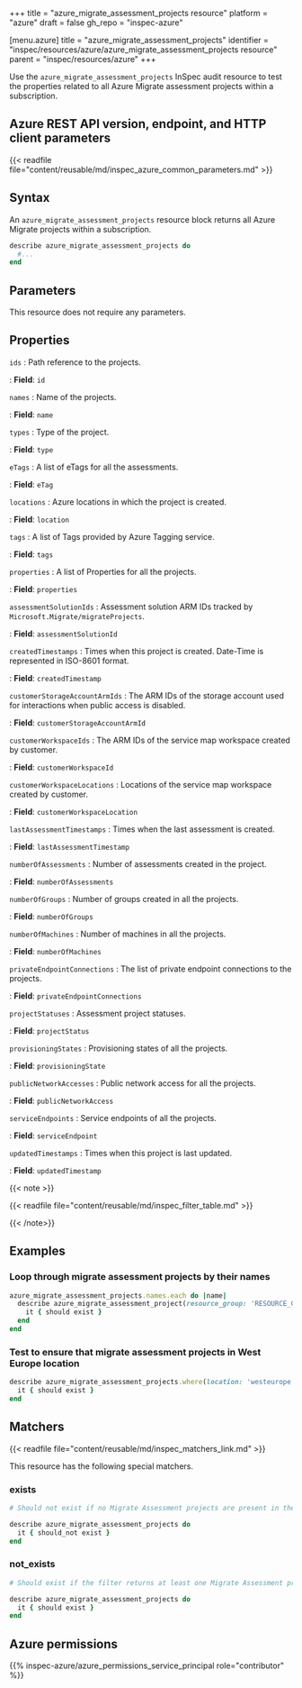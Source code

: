 +++
title = "azure_migrate_assessment_projects resource"
platform = "azure"
draft = false
gh_repo = "inspec-azure"

[menu.azure]
title = "azure_migrate_assessment_projects"
identifier = "inspec/resources/azure/azure_migrate_assessment_projects resource"
parent = "inspec/resources/azure"
+++

Use the `azure_migrate_assessment_projects` InSpec audit resource to test the properties related to all Azure Migrate assessment projects within a subscription.

## Azure REST API version, endpoint, and HTTP client parameters

{{< readfile file="content/reusable/md/inspec_azure_common_parameters.md" >}}

## Syntax

An `azure_migrate_assessment_projects` resource block returns all Azure Migrate projects within a subscription.

```ruby
describe azure_migrate_assessment_projects do
  #...
end
```

## Parameters

This resource does not require any parameters.

## Properties

`ids`
: Path reference to the projects.

: **Field**: `id`

`names`
: Name of the projects.

: **Field**: `name`

`types`
: Type of the project.

: **Field**: `type`

`eTags`
: A list of eTags for all the assessments.

: **Field**: `eTag`

`locations`
: Azure locations in which the project is created.

: **Field**: `location`

`tags`
: A list of Tags provided by Azure Tagging service.

: **Field**: `tags`

`properties`
: A list of Properties for all the projects.

: **Field**: `properties`

`assessmentSolutionIds`
: Assessment solution ARM IDs tracked by `Microsoft.Migrate/migrateProjects`.

: **Field**: `assessmentSolutionId`

`createdTimestamps`
: Times when this project is created. Date-Time is represented in ISO-8601 format.

: **Field**: `createdTimestamp`

`customerStorageAccountArmIds`
: The ARM IDs of the storage account used for interactions when public access is disabled.

: **Field**: `customerStorageAccountArmId`

`customerWorkspaceIds`
: The ARM IDs of the service map workspace created by customer.

: **Field**: `customerWorkspaceId`

`customerWorkspaceLocations`
: Locations of the service map workspace created by customer.

: **Field**: `customerWorkspaceLocation`

`lastAssessmentTimestamps`
: Times when the last assessment is created.

: **Field**: `lastAssessmentTimestamp`

`numberOfAssessments`
: Number of assessments created in the project.

: **Field**: `numberOfAssessments`

`numberOfGroups`
: Number of groups created in all the projects.

: **Field**: `numberOfGroups`

`numberOfMachines`
: Number of machines in all the projects.

: **Field**: `numberOfMachines`

`privateEndpointConnections`
: The list of private endpoint connections to the projects.

: **Field**: `privateEndpointConnections`

`projectStatuses`
: Assessment project statuses.

: **Field**: `projectStatus`

`provisioningStates`
: Provisioning states of all the projects.

: **Field**: `provisioningState`

`publicNetworkAccesses`
: Public network access for all the projects.

: **Field**: `publicNetworkAccess`

`serviceEndpoints`
: Service endpoints of all the projects.

: **Field**: `serviceEndpoint`

`updatedTimestamps`
: Times when this project is last updated.

: **Field**: `updatedTimestamp`

{{< note >}}

{{< readfile file="content/reusable/md/inspec_filter_table.md" >}}

{{< /note>}}

## Examples

### Loop through migrate assessment projects by their names

```ruby
azure_migrate_assessment_projects.names.each do |name|
  describe azure_migrate_assessment_project(resource_group: 'RESOURCE_GROUP', name: name) do
    it { should exist }
  end
end
```

### Test to ensure that migrate assessment projects in West Europe location

```ruby
describe azure_migrate_assessment_projects.where(location: 'westeurope') do
  it { should exist }
end
```

## Matchers

{{< readfile file="content/reusable/md/inspec_matchers_link.md" >}}

This resource has the following special matchers.

### exists

```ruby
# Should not exist if no Migrate Assessment projects are present in the subscription.

describe azure_migrate_assessment_projects do
  it { should_not exist }
end
```

### not_exists

```ruby
# Should exist if the filter returns at least one Migrate Assessment project in the subscription.

describe azure_migrate_assessment_projects do
  it { should exist }
end
```

## Azure permissions

{{% inspec-azure/azure_permissions_service_principal role="contributor" %}}

